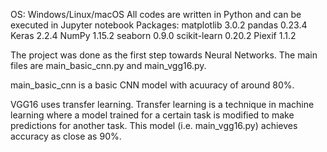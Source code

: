 OS: Windows/Linux/macOS
All codes are written in Python and can be executed in Jupyter notebook
Packages:
matplotlib 3.0.2
pandas 0.23.4
Keras 2.2.4
NumPy 1.15.2
seaborn 0.9.0
scikit-learn 0.20.2
Piexif 1.1.2


The project was done as the first step towards Neural Networks.
The main files are main_basic_cnn.py and main_vgg16.py.

main_basic_cnn is a basic CNN model with acuuracy of around 80%.

VGG16 uses transfer learning. Transfer learning is a technique in machine learning where a model trained
for a certain task is modified to make predictions for another task.
This model (i.e. main_vgg16.py) achieves accuracy as close as 90%.
